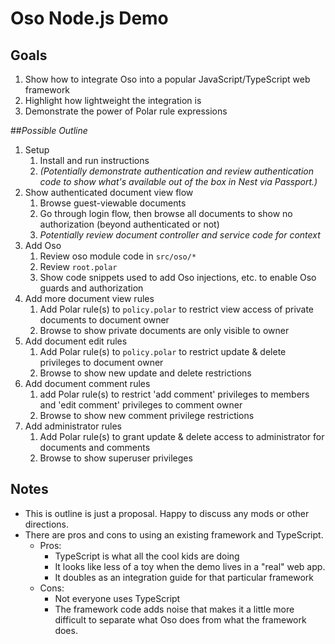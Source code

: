 # Oso Node.js Demo

## Goals
1. Show how to integrate Oso into a popular JavaScript/TypeScript web framework
1. Highlight how lightweight the integration is
1. Demonstrate the power of Polar rule expressions

##_Possible Outline_

1. Setup
    1. Install and run instructions
    1. _(Potentially demonstrate authentication and review authentication code to show what's available out of the box in 
    Nest via Passport.)_
1. Show authenticated document view flow
    1. Browse guest-viewable documents
    1. Go through login flow, then browse all documents to show no authorization (beyond authenticated or not)
    1. _Potentially review document controller and service code for context_
1. Add Oso
    1. Review oso module code in `src/oso/*`
    1. Review `root.polar`
    1. Show code snippets used to add Oso injections, etc. to enable Oso guards and authorization
1. Add more document view rules
    1. Add Polar rule(s)  to `policy.polar` to restrict view access of private documents to document owner
    1. Browse to show private documents are only visible to owner
1. Add document edit rules
    1. Add Polar rule(s) to `policy.polar` to restrict update & delete privileges to document owner
    1. Browse to show new update and delete restrictions
1. Add document comment rules
    1. add Polar rule(s) to restrict 'add comment' privileges to members and 'edit comment' privileges to comment owner
    1. Browse to show new comment privilege restrictions
1. Add administrator rules
    1. Add Polar rule(s) to grant update & delete access to administrator for documents and comments
    1. Browse to show superuser privileges 
## Notes
* This is outline is just a proposal. Happy to discuss any mods or other directions.
* There are pros and cons to using an existing framework and TypeScript. 
    * Pros:
        * TypeScript is what all the cool kids are doing
        * It looks like less of a toy when the demo lives in a "real" web app.
        * It doubles as an integration guide for that particular framework
    * Cons:
        * Not everyone uses TypeScript
        * The framework code adds noise that makes it a little more difficult to separate what Oso does from what the
        framework does.  